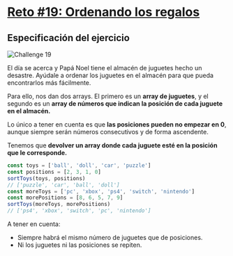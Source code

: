 # [Reto #19: Ordenando los regalos](https://adventjs.dev/es/challenges/2022/19)

## Especificación del ejercicio

![Challenge 19](https://adventjs.dev/challenges-2022/19.svg)

El día se acerca y Papá Noel tiene el almacén de juguetes hecho un desastre. Ayúdale a ordenar los juguetes en el almacén para que pueda encontrarlos más fácilmente.

Para ello, nos dan dos arrays. El primero es un **array de juguetes**, y el segundo es un **array de números que indican la posición de cada juguete en el almacén.**

Lo único a tener en cuenta es que **las posiciones pueden no empezar en 0**, aunque siempre serán números consecutivos y de forma ascendente.

Tenemos que **devolver un array donde cada juguete esté en la posición que le corresponde.**

```javascript
const toys = ['ball', 'doll', 'car', 'puzzle']
const positions = [2, 3, 1, 0]
sortToys(toys, positions)
// ['puzzle', 'car', 'ball', 'doll']
const moreToys = ['pc', 'xbox', 'ps4', 'switch', 'nintendo']
const morePositions = [8, 6, 5, 7, 9]
sortToys(moreToys, morePositions)
// ['ps4', 'xbox', 'switch', 'pc', 'nintendo']
```

A tener en cuenta:

- Siempre habrá el mismo número de juguetes que de posiciones.
- Ni los juguetes ni las posiciones se repiten.